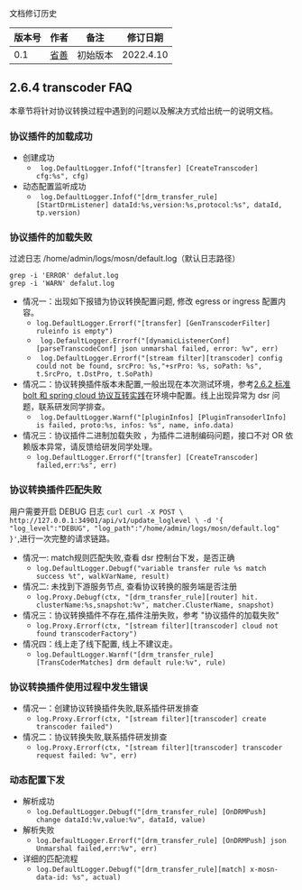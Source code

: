 文档修订历史

| 版本号 | 作者 | 备注     | 修订日期  |
| ------ | ---- | -------- | --------- |
| 0.1 | [省善](https://github.com/YIDWang) | 初始版本 | 2022.4.10 |

## 2.6.4 transcoder FAQ
本章节将针对协议转换过程中遇到的问题以及解决方式给出统一的说明文档。

### 协议插件的加载成功
* 创建成功 
    * ``` log.DefaultLogger.Infof("[transfer] [CreateTranscoder] cfg:%s", cfg)```
* 动态配置监听成功
  * ``` log.DefaultLogger.Infof("[drm_transfer_rule] [StartDrmListener] dataId:%s,version:%s,protocol:%s", dataId, tp.version)```
  
### 协议插件的加载失败
过滤日志 /home/admin/logs/mosn/default.log（默认日志路径）
```shell
grep -i 'ERROR' defalut.log
grep -i 'WARN' defalut.log
```
* 情况一：出现如下报错为协议转换配置问题, 修改 egress or ingress 配置内容。
  * ```log.DefaultLogger.Errorf("[transfer] [GenTranscoderFilter] ruleinfo is empty")```
  * ```	log.DefaultLogger.Errorf("[dynamicListenerConf] [parseTranscodeConf] json unmarshal failed, error: %v", err)```
  * ``` log.DefaultLogger.Errorf("[stream filter][transcoder] config could not be found, srcPro: %s,"+srPro: %s, soPath: %s", t.SrcPro, t.DstPro, t.SoPath)```
* 情况二：协议转换插件版本未配置,一般出现在本次测试环境，参考[2.6.2 标准 bolt 和 spring cloud 协议互转实践](./2.6.2bolt2springcloud.md)在环境中配置。线上出现异常为 dsr 问题，联系研发同学排查。 
  * ```	log.DefaultLogger.Warnf("[pluginInfos] [PluginTransoderlInfo] is failed, proto:%s, infos: %s", name, info.data)```
* 情况三：协议插件二进制加载失败 ，为插件二进制编码问题，接口不对 OR 依赖版本异常，请反馈给研发同学处理。 
  * ``` log.DefaultLogger.Errorf("[transfer] [CreateTranscoder] failed,err:%s", err) ```

### 协议转换插件匹配失败
用户需要开启 DEBUG 日志 ``` curl curl -X POST \
http://127.0.0.1:34901/api/v1/update_loglevel \
-d '{
"log_level":"DEBUG",
"log_path":"/home/admin/logs/mosn/default.log"
}' ```,进行一次完整的请求链路。

* 情况一: match规则匹配失败,查看 dsr 控制台下发，是否正确
  * ```	log.DefaultLogger.Debugf("variable transfer rule %s match success %t", walkVarName, result) ``` 
* 情况二: 未找到下游服务节点, 查看协议转换的服务端是否注册
  * ``` log.Proxy.Debugf(ctx, "[drm_transfer_rule][router] hit. clusterName:%s,snapshot:%v", matcher.ClusterName, snapshot) ```
* 情况三：协议转换插件不存在,插件注册失败，参考 "协议插件的加载失败" 
  * ```log.Proxy.Errorf(ctx, "[stream filter][transcoder] cloud not found transcoderFactory")```
* 情况四：线上走了线下配置, 线上不建议走。
  * ```log.DefaultLogger.Warnf("[drm_transfer_rule] [TransCoderMatches] drm default rule:%v", rule)```

### 协议转换插件使用过程中发生错误
* 情况一：创建协议转换插件失败,联系插件研发排查
  * ```log.Proxy.Errorf(ctx, "[stream filter][transcoder] create transcoder failed")```
* 情况二：协议转换失败,联系插件研发排查
  * ```log.Proxy.Errorf(ctx, "[stream filter][transcoder] transcoder request failed: %v", err)```

### 动态配置下发
* 解析成功
  * ```log.DefaultLogger.Debugf("[drm_transfer_rule] [OnDRMPush] change dataId:%v,value:%v", dataId, value)```
* 解析失败
  * ```log.DefaultLogger.Errorf("[drm_transfer_rule] [OnDRMPush] json Unmarshal failed,err:%v", err)```
* 详细的匹配流程
  * ```log.DefaultLogger.Debugf("[drm_transfer_rule][match] x-mosn-data-id: %s", actual)```